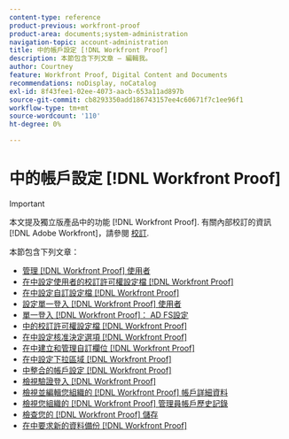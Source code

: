 ```yaml
---
content-type: reference
product-previous: workfront-proof
product-area: documents;system-administration
navigation-topic: account-administration
title: 中的帳戶設定 [!DNL Workfront Proof]
description: 本節包含下列文章 — 編輯我。
author: Courtney
feature: Workfront Proof, Digital Content and Documents
recommendations: noDisplay, noCatalog
exl-id: 8f43fee1-02ee-4073-aacb-653a11ad897b
source-git-commit: cb8293350add186743157ee4c60671f7c1ee96f1
workflow-type: tm+mt
source-wordcount: '110'
ht-degree: 0%

---
```


# 中的帳戶設定 [!DNL Workfront Proof]

>[!IMPORTANT]
>
>本文提及獨立版產品中的功能 [!DNL Workfront Proof]. 有關內部校訂的資訊 [!DNL Adobe Workfront]，請參閱 [校訂](../../../review-and-approve-work/proofing/proofing.md).

本節包含下列文章：

* [管理 [!DNL Workfront Proof] 使用者](../../../workfront-proof/wp-acct-admin/account-settings/manage-wp-users.md)
* [在中設定使用者的校訂許可權設定檔 [!DNL Workfront Proof]](../../../workfront-proof/wp-acct-admin/account-settings/config-user-pref-in-wp.md)
* [在中設定自訂設定檔 [!DNL Workfront Proof]](../../../workfront-proof/wp-acct-admin/account-settings/configure-custom-profiles.md)
* [設定單一登入 [!DNL Workfront Proof] 使用者](../../../workfront-proof/wp-acct-admin/account-settings/configure-sso-for-wp-users.md)
* [單一登入 [!DNL Workfront Proof]： AD FS設定](../../../workfront-proof/wp-acct-admin/account-settings/sso-in-wp-adfs-configuration.md)
* [中的校訂許可權設定檔 [!DNL Workfront Proof]](../../../workfront-proof/wp-acct-admin/account-settings/proof-perm-profiles-in-wp.md)
* [在中設定核准決定選項 [!DNL Workfront Proof]](../../../workfront-proof/wp-acct-admin/account-settings/configure-approval-decision-in-wp.md)
* [在中建立和管理自訂欄位 [!DNL Workfront Proof]](../../../workfront-proof/wp-acct-admin/account-settings/create-and-manage-custom-fields.md)
* [在中設定下拉區域 [!DNL Workfront Proof]](../../../workfront-proof/wp-acct-admin/account-settings/configure-dropzone-in-wp.md)
* [中整合的帳戶設定 [!DNL Workfront Proof]](../../../workfront-proof/wp-acct-admin/account-settings/integrations-account-setup.md)
* [檢視驗證登入 [!DNL Workfront Proof]](../../../workfront-proof/wp-acct-admin/account-settings/view-auth-logs-in-wp.md)
* [檢視並編輯您組織的 [!DNL Workfront Proof] 帳戶詳細資料](../../../workfront-proof/wp-acct-admin/account-settings/view-edit-org-wp-acct-details.md)
* [檢視您組織的 [!DNL Workfront Proof] 管理員帳戶歷史記錄](../../../workfront-proof/wp-acct-admin/account-settings/view-org-wp-acct-history.md)
* [檢查您的 [!DNL Workfront Proof] 儲存](../../../workfront-proof/wp-acct-admin/account-settings/check-workfront-proof-storage.md)
* [在中要求新的資料備份 [!DNL Workfront Proof]](../../../workfront-proof/wp-acct-admin/account-settings/request-new-data-backup-in-wp.md)
